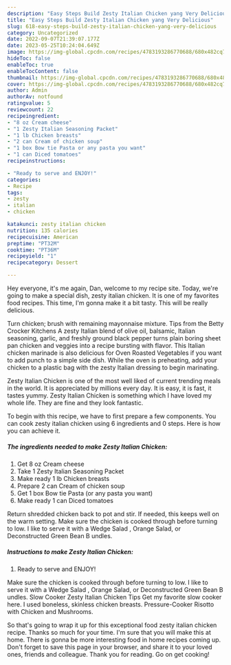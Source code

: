 ```yaml
---
description: "Easy Steps Build Zesty Italian Chicken yang Very Delicious"
title: "Easy Steps Build Zesty Italian Chicken yang Very Delicious"
slug: 618-easy-steps-build-zesty-italian-chicken-yang-very-delicious
category: Uncategorized
date: 2022-09-07T21:39:07.177Z
date: 2023-05-25T10:24:04.649Z
image: https://img-global.cpcdn.com/recipes/4783193286770688/680x482cq70/zesty-italian-chicken-recipe-main-photo.jpg
hideToc: false
enableToc: true
enableTocContent: false
thumbnail: https://img-global.cpcdn.com/recipes/4783193286770688/680x482cq70/zesty-italian-chicken-recipe-main-photo.jpg
cover: https://img-global.cpcdn.com/recipes/4783193286770688/680x482cq70/zesty-italian-chicken-recipe-main-photo.jpg
author: Admin
authorAv: notfound
ratingvalue: 5
reviewcount: 22
recipeingredient:
- "8 oz Cream cheese"
- "1 Zesty Italian Seasoning Packet"
- "1 lb Chicken breasts"
- "2 can Cream of chicken soup"
- "1 box Bow tie Pasta or any pasta you want"
- "1 can Diced tomatoes"
recipeinstructions:

- "Ready to serve and ENJOY!"
categories:
- Recipe
tags:
- zesty
- italian
- chicken

katakunci: zesty italian chicken 
nutrition: 135 calories
recipecuisine: American
preptime: "PT32M"
cooktime: "PT36M"
recipeyield: "1"
recipecategory: Dessert

---
```



Hey everyone, it's me again, Dan, welcome to my recipe site. Today, we're going to make a special dish, zesty italian chicken. It is one of my favorites food recipes. This time, I'm gonna make it a bit tasty. This will be really delicious.

Turn chicken; brush with remaining mayonnaise mixture. Tips from the Betty Crocker Kitchens A zesty Italian blend of olive oil, balsamic, Italian seasoning, garlic, and freshly ground black pepper turns plain boring sheet pan chicken and veggies into a recipe bursting with flavor. This Italian chicken marinade is also delicious for Oven Roasted Vegetables if you want to add punch to a simple side dish. While the oven is preheating, add your chicken to a plastic bag with the zesty Italian dressing to begin marinating.

Zesty Italian Chicken is one of the most well liked of current trending meals in the world. It is appreciated by millions every day. It is easy, it is fast, it tastes yummy. Zesty Italian Chicken is something which I have loved my whole life. They are fine and they look fantastic.


To begin with this recipe, we have to first prepare a few components. You can cook zesty italian chicken using 6 ingredients and 0 steps. Here is how you can achieve it.

<!--inarticleads1-->

##### The ingredients needed to make Zesty Italian Chicken:

1. Get 8 oz Cream cheese
1. Take 1 Zesty Italian Seasoning Packet
1. Make ready 1 lb Chicken breasts
1. Prepare 2 can Cream of chicken soup
1. Get 1 box Bow tie Pasta (or any pasta you want)
1. Make ready 1 can Diced tomatoes


Return shredded chicken back to pot and stir. If needed, this keeps well on the warm setting. Make sure the chicken is cooked through before turning to low. I like to serve it with a Wedge Salad , Orange Salad, or Deconstructed Green Bean B undles. 

<!--inarticleads2-->

##### Instructions to make Zesty Italian Chicken:


1. Ready to serve and ENJOY!

Make sure the chicken is cooked through before turning to low. I like to serve it with a Wedge Salad , Orange Salad, or Deconstructed Green Bean B undles. Slow Cooker Zesty Italian Chicken Tips Get my favorite slow cooker here. I used boneless, skinless chicken breasts. Pressure-Cooker Risotto with Chicken and Mushrooms. 

So that's going to wrap it up for this exceptional food zesty italian chicken recipe. Thanks so much for your time. I'm sure that you will make this at home. There is gonna be more interesting food in home recipes coming up. Don't forget to save this page in your browser, and share it to your loved ones, friends and colleague. Thank you for reading. Go on get cooking!
